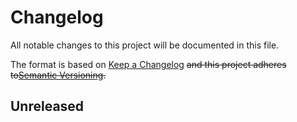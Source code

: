 # Changelog

All notable changes to this project will be documented in this file.

The format is based on [Keep a Changelog](http://keepachangelog.com/en/1.0.0/)
~~and this project adheres to[Semantic Versioning](http://semver.org/spec/v2.0.0.html).~~

## Unreleased
